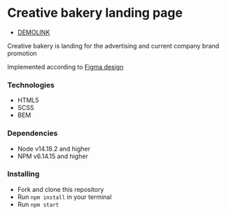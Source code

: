 # Creative bakery landing page
- [DEMOLINK](https://krolich500grn.github.io/creative-bakery-landing/)

Creative bakery is landing for the advertising and current company brand promotion 

Implemented according to [Figma design](https://www.figma.com/file/dY3izAm0Vspsmra4lQWQIP/Bakerlab-(FE)?node-id=11342%3A1117)


### Technologies
- HTML5
- SCSS
- BEM

### Dependencies
* Node v14.18.2 and higher
* NPM v6.14.15 and higher


### Installing
* Fork and clone this repository
* Run `npm install` in your terminal
* Run `npm start`
